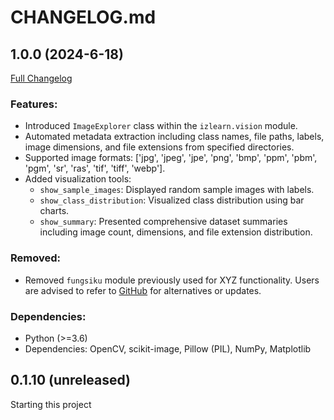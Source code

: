 # CHANGELOG.md

## 1.0.0 (2024-6-18)

[Full Changelog](https://github.com/izzalDev/izlearn/compare/origin...v1.0.0)

### **Features:**
- Introduced `ImageExplorer` class within the `izlearn.vision` module.
- Automated metadata extraction including class names, file paths, labels, image dimensions, and file extensions from specified directories.
- Supported image formats: ['jpg', 'jpeg', 'jpe', 'png', 'bmp', 'ppm', 'pbm', 'pgm', 'sr', 'ras', 'tif', 'tiff', 'webp'].
- Added visualization tools:
  - `show_sample_images`: Displayed random sample images with labels.
  - `show_class_distribution`: Visualized class distribution using bar charts.
  - `show_summary`: Presented comprehensive dataset summaries including image count, dimensions, and file extension distribution.

### **Removed:**
- Removed `fungsiku` module previously used for XYZ functionality. Users are advised to refer to [GitHub](https://github.com/your_organization/izlearn/issues) for alternatives or updates.

### **Dependencies:**
- Python (>=3.6)
- Dependencies: OpenCV, scikit-image, Pillow (PIL), NumPy, Matplotlib

## 0.1.10 (unreleased)
Starting this project

<!-- ## 1.8.0 (unreleased)

Features:

  - add support for SVN sources -> [95f32s5b](http://www.google.com)
  - add metadata allowed_push_host to new gem template -> [95f32s5b](http://www.google.com)
  - adds a `--no-install` flag to `bundle package` -> [95f32s5b](http://www.google.com)

## 1.7.0 (2014-08-13)

Security:

  - Fix for CVE-2013-0334, installing gems from an unexpected source -> [95f32s5b](http://www.google.com)

Features:

  - Gemfile `source` calls now take a block containing gems from that source -> [95f32s5b](http://www.google.com)
  - added the `:source` option to `gem` to specify a source -> [95f32s5b](http://www.google.com)

Fix:

  - warn on ambiguous gems available from more than one source -> [95f32s5b](http://www.google.com)

## 1.6.5 (2014-07-23)

Bugfixes:

  - require openssl explicitly to fix rare HTTPS request failures -> [95f32s5b](http://www.google.com)



 -->
